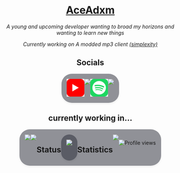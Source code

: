 <!-- markdownlint-disable-file MD001 MD033 -->
<h1 align="center"><a href="https://github.com/AceAdxm">AceAdxm</a></h1>
<p align="center"><em>A young and upcoming developer wanting to broad my horizons and wanting to learn new things</em></p>
<p align="center"><em>Currently working on A modded mp3 client <a href="https://github.com/AceAdxm/simplexity">(simplexity)</a></em></p>


<div align="center" style="margin-block: 1.5em">
  <h2>Socials</h2>
	<div style="background-color: #282A3682; border-radius: 2em; padding: 1em; display: flex; justify-content: center; width: fit-content; box-shadow: 0px 3px 5px #00000010">
		<a href="https://youtube.com/@aceadxm"><img width="48px" src="https://github.com/xifil/xifil/blob/master/assets/png/youtube.png?raw=true" /></a>
		<a href="https://www.instagram.com/adxm.fr/"><img src="https://skillicons.dev/icons?i=instagram&theme=dark" /></a>
		<a href="https://open.spotify.com/user/kqsp3sgj9kxxrrjsnxwnda61u"><img width="48px" src="https://github.com/xifil/xifil/blob/master/assets/png/spotify.png?raw=true" /></a>
		<a href="https://discord.com/users/1056203904280440884/"><img src="https://skillicons.dev/icons?i=discord&theme=dark" /></a>
	</div>
	<div align="center" style="margin-block: 1.5em">
	<h2>currently working in...</h2>
 <div style="background-color: #282A3682; border-radius: 2em; padding: 1em; display: flex; justify-content: center; width: fit-content; box-shadow: 0px 3px 5px #00000010">
 <a href="https://en.wikipedia.org/wiki/Python_(programming_language)"><img src="https://skillicons.dev/icons?i=py&theme=dark" /></a>
	<a href="https://en.wikipedia.org/wiki/HTML"><img src="https://skillicons.dev/icons?i=html&theme=dark" /></a>
  <h2>Status</h2>
  <div style="background-color: #282A3682; border-radius: 2em; padding: 1em; display: flex; justify-content: center; width: fit-content; box-shadow: 0px 3px 5px #00000010">
    <a href="https://discord.com/users/1056203904280440884">
  		<img src="https://lanyard.cnrad.dev/api/1056203904280440884?borderRadius=10px&animated=:true&bg=000000FF&idleMessage=Just+chillin%27" />
  	</a>
  </div>
  <h2>Statistics</h2>
		<img src="https://github-readme-stats.vercel.app/api/top-langs?username=AceAdxm&theme=midnight-purple&layout=compact&hide_border=true&langs_count=14">
  <h2> </h2>
  <img style="margin-top: 1em" src="https://komarev.com/ghpvc/?username=AceAdxm&style=plastic&color=000000&label=Profile+views" alt="Profile views" />
</div>


<!--
**AceAdxm/AceAdxm** is a ✨ _special_ ✨ repository because its `README.md` (this file) appears on your GitHub profile.

Here are some ideas to get you started:

- 🔭 I’m currently working on ...
- 🌱 I’m currently learning ...
- 👯 I’m looking to collaborate on ...
- 🤔 I’m looking for help with ...
- 💬 Ask me about ...
- 📫 How to reach me: ...
- 😄 Pronouns: ...
- ⚡ Fun fact: ...
-->
